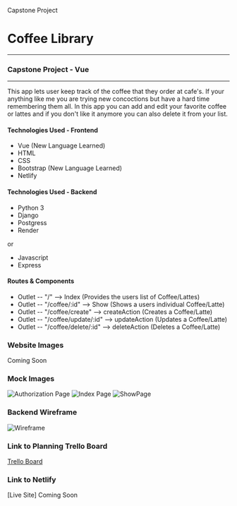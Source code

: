 Capstone Project

# Coffee Library
***
### Capstone Project - Vue
***
This app lets user keep track of the coffee that they order at cafe's. If your anything like me you are trying new concoctions but have a hard time remembering them all. In this app you can add and edit your favorite coffee or lattes and if you don't like it anymore you can also delete it from your list. 

#### Technologies Used - Frontend
- Vue (New Language Learned)
- HTML
- CSS 
- Bootstrap (New Language Learned)
- Netlify

#### Technologies Used - Backend
- Python 3
- Django 
- Postgress 
- Render

or 

- Javascript
- Express 


 #### Routes & Components
- Outlet -- "/" --> Index (Provides the users list of Coffee/Lattes) 
- Outlet -- "/coffee/:id" --> Show (Shows a users individual Coffee/Latte)
- Outlet -- "/coffee/create" --> createAction (Creates a Coffee/Latte)
- Outlet -- "/coffee/update/:id" --> updateAction (Updates a Coffee/Latte)
- Outlet -- "/coffee/delete/:id" --> deleteAction (Deletes a Coffee/Latte)


### Website Images
Coming Soon

### Mock Images
![Authorization Page](https://i.imgur.com/UBwq4W6.png)
![Index Page](https://i.imgur.com/MGxNRfk.png)
![ShowPage](https://i.imgur.com/fnxoD3J.png)

### Backend Wireframe
![Wireframe](https://i.imgur.com/nCi8mbr.png)

### Link to Planning Trello Board
[Trello Board](https://trello.com/invite/b/cga8KL5C/ATTI98fec7b2ec62b4839ef45b01538b5a5e2D7025EF/capstone-project)

### Link to Netlify 
[Live Site] Coming Soon
